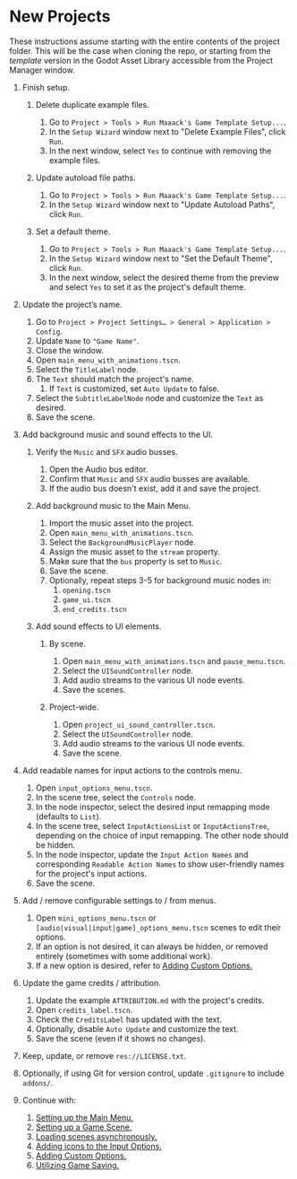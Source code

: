 # New Projects

These instructions assume starting with the entire contents of the project folder. This will be the case when cloning the repo, or starting from the *template* version in the Godot Asset Library accessible from the Project Manager window.
  

1.  Finish setup.

    1.  Delete duplicate example files.
        1.  Go to `Project > Tools > Run Maaack's Game Template Setup...`.
        2.  In the `Setup Wizard` window next to "Delete Example Files", click `Run`.
        3.  In the next window, select `Yes` to continue with removing the example files.

    2.  Update autoload file paths.
        1.  Go to `Project > Tools > Run Maaack's Game Template Setup...`.
        2.  In the `Setup Wizard` window next to "Update Autoload Paths", click `Run`.

    3.  Set a default theme.
        1.  Go to `Project > Tools > Run Maaack's Game Template Setup...`.
        2.  In the `Setup Wizard` window next to "Set the Default Theme", click `Run`.
        3.  In the next window, select the desired theme from the preview and select `Yes` to set it as the project's default theme.

2.  Update the project’s name.


    1.  Go to `Project > Project Settings… > General > Application > Config`.
    2.  Update `Name` to `"Game Name"`.
    3.  Close the window.
    4.  Open `main_menu_with_animations.tscn`.
    5.  Select the `TitleLabel` node.
    6.  The `Text` should match the project's name.
        1. If `Text` is customized, set `Auto Update` to false.  
    7.  Select the `SubtitleLabelNode` node and customize the `Text` as desired.
    8.  Save the scene.


3.  Add background music and sound effects to the UI.


    1.  Verify the `Music` and `SFX` audio busses.

        1.  Open the Audio bus editor.
        2.  Confirm that `Music` and `SFX` audio busses are available.
        3.  If the audio bus doesn't exist, add it and save the project.

    2.  Add background music to the Main Menu.

        1.  Import the music asset into the project.
        2.  Open `main_menu_with_animations.tscn`.
        3.  Select the `BackgroundMusicPlayer` node.
        4.  Assign the music asset to the `stream` property.
        5.  Make sure that the `bus` property is set to `Music`.
        6.  Save the scene.
        7.  Optionally, repeat steps 3-5 for background music nodes in:
            1.  `opening.tscn`
            2.  `game_ui.tscn`
            3.  `end_credits.tscn`


    3.  Add sound effects to UI elements.


        1.  By scene.


            1.  Open `main_menu_with_animations.tscn` and `pause_menu.tscn`.
            2.  Select the `UISoundController` node.
            3.  Add audio streams to the various UI node events.
            4.  Save the scenes.  


        2.  Project-wide.


            1.  Open `project_ui_sound_controller.tscn`.
            2.  Select the `UISoundController` node.
            3.  Add audio streams to the various UI node events.
            4.  Save the scene.  


4.  Add readable names for input actions to the controls menu.


    1.  Open `input_options_menu.tscn`.
    2.  In the scene tree, select the `Controls` node.  
    3.  In the node inspector, select the desired input remapping mode (defaults to `List`).  
    4.  In the scene tree, select `InputActionsList` or `InputActionsTree`, depending on the choice of input remapping. The other node should be hidden.  
    5.  In the node inspector, update the `Input Action Names` and corresponding `Readable Action Names` to show user-friendly names for the project's input actions.  
    6.  Save the scene.  


5.  Add / remove configurable settings to / from menus.


    1.  Open `mini_options_menu.tscn` or `[audio|visual|input|game]_options_menu.tscn` scenes to edit their options.
    2.  If an option is not desired, it can always be hidden, or removed entirely (sometimes with some additional work).
    3.  If a new option is desired, refer to [Adding Custom Options.](/addons/maaacks_game_template/docs/AddingCustomOptions.md)


6.  Update the game credits / attribution.


    1.  Update the example `ATTRIBUTION.md` with the project's credits.
    2.  Open `credits_label.tscn`.
    3.  Check the `CreditsLabel` has updated with the text.
    4.  Optionally, disable `Auto Update` and customize the text.
    5.  Save the scene (even if it shows no changes).


7.  Keep, update, or remove `res://LICENSE.txt`.  


8.  Optionally, if using Git for version control, update `.gitignore` to include `addons/`.  


9.  Continue with:

    1.  [Setting up the Main Menu.](/addons/maaacks_game_template/docs/MainMenuSetup.md)  
    2.  [Setting up a Game Scene.](/addons/maaacks_game_template/docs/GameSceneSetup.md)  
    3.  [Loading scenes asynchronously.](/addons/maaacks_game_template/docs/LoadingScenes.md)  
    4.  [Adding icons to the Input Options.](/addons/maaacks_game_template/docs/InputIconMapping.md)  
    5.  [Adding Custom Options.](/addons/maaacks_game_template/docs/AddingCustomOptions.md)
    6.  [Utilizing Game Saving.](/addons/maaacks_game_template/docs/GameSaving.md)  
